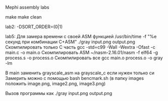 Mephi assembly labs

make
make clean

lab2:
-DSORT_ORDER=(0|1)

lab5: Для замера времени с своей ASM функцией
/usr/bin/time -f "%e секунд при комбинации С+ASM" ./gray input.png output.png 
Скомпилировать только С часть
gcc -std=c99 -Wall -Wextra -Ofast -c main.c -o main.o 
Скомпилировать ASM
~/nasm-2.16.01/nasm -f elf64 -g process.s -o process.o
Скомпилировать все
gcc main.o process.o -o gray -lm

В main заменить grayscale_asm на grayscale_c если нужен только си
Замерить можно с помощью bash bencmark.sh (в папку images положить image.png, image2.png, image3.png)

Вызов программы как ./gray input.png output.png
